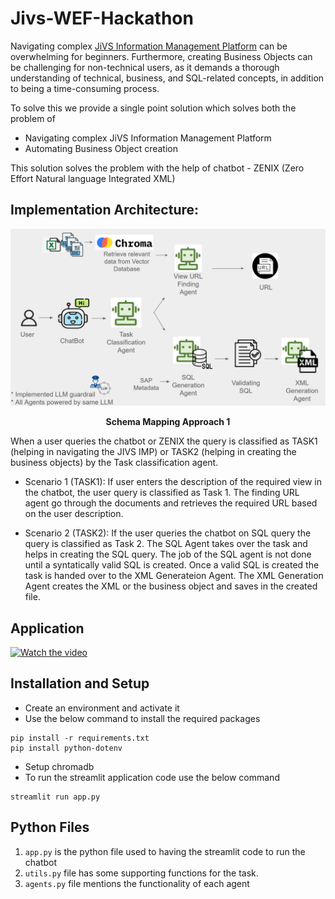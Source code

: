 # Jivs-WEF-Hackathon
Navigating complex [JiVS Information Management Platform](https://jivs.com/products/#imp) can be overwhelming for beginners. Furthermore, creating Business Objects can be challenging for non-technical users, as it demands a thorough understanding of technical, business, and SQL-related concepts, in addition to being a time-consuming process.

To solve this we provide a single point solution which solves both the problem of 
- Navigating complex JiVS Information Management Platform
- Automating Business Object creation

This solution solves the problem with the help of chatbot - ZENIX (Zero Effort Natural language Integrated XML)

## Implementation Architecture:

<p align="center">
  <img src="images/Architecture.png" width="800" />
</p>
<p align="center">
    <b>Schema Mapping Approach 1</b> 
</p>

When a user queries the chatbot or ZENIX the query is classified as TASK1 (helping in navigating the JIVS IMP) or TASK2 (helping in creating the business objects) by the Task classification agent. 
- Scenario 1 (TASK1):
  If user enters the description of the required view in the chatbot, the user query is classified as Task 1. The finding URL agent go through the documents and retrieves the required URL based on the user description.

- Scenario 2 (TASK2):
  If the user queries the chatbot on SQL query the query is classified as Task 2. The SQL Agent takes over the task and helps in creating the SQL query. The job of the SQL agent is not done until a syntatically valid SQL is created. Once a valid SQL is created the task is handed over to the XML Generateion Agent. The XML Generation Agent creates the XML or the business object and saves in the created file.

## Application
[![Watch the video](https://img.youtube.com/vi/T-D1KVIuvjA/maxresdefault.jpg)](https://youtu.be/T-D1KVIuvjA)

## Installation and Setup

- Create an environment and activate it
- Use the below command to install the required packages
```
pip install -r requirements.txt
pip install python-dotenv
```
- Setup chromadb
- To run the streamlit application code use the below command
```
streamlit run app.py
```

## Python Files

1. `app.py` is the python file used to having the streamlit code to run the chatbot
2. `utils.py` file has some supporting functions for the task.
3. `agents.py` file mentions the functionality of each agent
